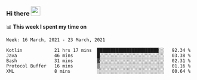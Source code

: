 ### Hi there <a href="https://www.gautamkrishnar.com/"><img src="https://media.giphy.com/media/hvRJCLFzcasrR4ia7z/giphy.gif" width="25px"></a>

📊 **This week I spent my time on**

<!--START_SECTION:waka-->
```text
Week: 16 March, 2021 - 23 March, 2021

Kotlin            21 hrs 17 mins  ███████████████████████░░   92.34 % 
Java              46 mins         █░░░░░░░░░░░░░░░░░░░░░░░░   03.38 % 
Bash              31 mins         ▓░░░░░░░░░░░░░░░░░░░░░░░░   02.31 % 
Protocol Buffer   16 mins         ▒░░░░░░░░░░░░░░░░░░░░░░░░   01.16 % 
XML               8 mins          ░░░░░░░░░░░░░░░░░░░░░░░░░   00.64 % 
```
<!--END_SECTION:waka-->
